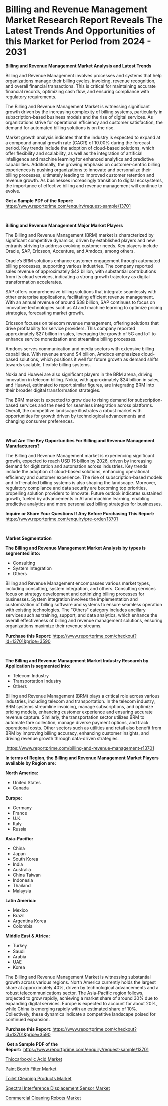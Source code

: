 <p><h1>Billing and Revenue Management Market Research Report Reveals The Latest Trends And Opportunities of this Market for Period from 2024 - 2031</h1></p><p><strong>Billing and Revenue Management Market Analysis and Latest Trends</strong></p>
<p><p>Billing and Revenue Management involves processes and systems that help organizations manage their billing cycles, invoicing, revenue recognition, and overall financial transactions. This is critical for maintaining accurate financial records, optimizing cash flow, and ensuring compliance with regulatory requirements. </p><p>The Billing and Revenue Management Market is witnessing significant growth driven by the increasing complexity of billing systems, particularly in subscription-based business models and the rise of digital services. As organizations strive for operational efficiency and customer satisfaction, the demand for automated billing solutions is on the rise. </p><p>Market growth analysis indicates that the industry is expected to expand at a compound annual growth rate (CAGR) of 10.00% during the forecast period. Key trends include the adoption of cloud-based solutions, which offer flexibility and scalability, as well as the integration of artificial intelligence and machine learning for enhanced analytics and predictive capabilities. Additionally, the growing emphasis on customer-centric billing experiences is pushing organizations to innovate and personalize their billing processes, ultimately leading to improved customer retention and revenue growth. As businesses increasingly transition to digital ecosystems, the importance of effective billing and revenue management will continue to evolve.</p></p>
<p><strong>Get a Sample PDF of the Report:&nbsp;</strong> <a href="https://www.reportprime.com/enquiry/request-sample/13701?utm_campaign=1131&utm_medium=2&utm_source=Github&utm_content=ia&utm_term=16112024&utm_id=billing-and-revenue-management">https://www.reportprime.com/enquiry/request-sample/13701</a></p>
<p>&nbsp;</p>
<p><strong>Billing and Revenue Management Major Market Players</strong></p>
<p><p>The Billing and Revenue Management (BRM) market is characterized by significant competitive dynamics, driven by established players and new entrants striving to address evolving customer needs. Key players include Oracle, SAP, Ericsson, Accenture, and Amdocs, among others.</p><p>Oracle’s BRM solutions enhance customer engagement through automated billing processes, supporting various industries. The company reported sales revenue of approximately $42 billion, with substantial contributions from its cloud services, indicating a strong growth trajectory as digital transformation accelerates.</p><p>SAP offers comprehensive billing solutions that integrate seamlessly with other enterprise applications, facilitating efficient revenue management. With an annual revenue of around $38 billion, SAP continues to focus on innovative technologies such as AI and machine learning to optimize pricing strategies, forecasting market growth.</p><p>Ericsson focuses on telecom revenue management, offering solutions that drive profitability for service providers. This company reported approximately $27 billion in sales, leveraging the growth of 5G and IoT to enhance service monetization and streamline billing processes.</p><p>Amdocs serves communication and media sectors with extensive billing capabilities. With revenue around $4 billion, Amdocs emphasizes cloud-based solutions, which positions it well for future growth as demand shifts towards scalable, flexible billing systems.</p><p>Nokia and Huawei are also significant players in the BRM arena, driving innovation in telecom billing. Nokia, with approximately $24 billion in sales, and Huawei, estimated to report similar figures, are integrating BRM into their broader digital transformation strategies.</p><p>The BRM market is expected to grow due to rising demand for subscription-based services and the need for seamless integration across platforms. Overall, the competitive landscape illustrates a robust market with opportunities for growth driven by technological advancements and changing consumer preferences.</p></p>
<p>&nbsp;</p>
<p><strong>What Are The Key Opportunities For Billing and Revenue Management Manufacturers?</strong></p>
<p><p>The Billing and Revenue Management market is experiencing significant growth, expected to reach USD 15 billion by 2026, driven by increasing demand for digitization and automation across industries. Key trends include the adoption of cloud-based solutions, enhancing operational efficiency and customer experience. The rise of subscription-based models and IoT-enabled billing systems is also shaping the landscape. Moreover, regulatory compliance and data security are becoming top priorities, propelling solution providers to innovate. Future outlook indicates sustained growth, fueled by advancements in AI and machine learning, enabling predictive analytics and more personalized billing strategies for businesses.</p></p>
<p><strong>Inquire or Share Your Questions If Any Before Purchasing This Report:</strong> <a href="https://www.reportprime.com/enquiry/pre-order/13701?utm_campaign=1131&utm_medium=2&utm_source=Github&utm_content=ia&utm_term=16112024&utm_id=billing-and-revenue-management">https://www.reportprime.com/enquiry/pre-order/13701</a></p>
<p>&nbsp;</p>
<p><strong>Market Segmentation</strong></p>
<p><strong>The Billing and Revenue Management Market Analysis by types is segmented into:</strong></p>
<p><ul><li>Consulting</li><li>System Integration</li><li>Others</li></ul></p>
<p><p>Billing and Revenue Management encompasses various market types, including consulting, system integration, and others. Consulting services focus on strategy development and optimizing billing processes for businesses. System integration involves the implementation and customization of billing software and systems to ensure seamless operation with existing technologies. The "Others" category includes ancillary services such as training, support, and data analytics, which enhance the overall effectiveness of billing and revenue management solutions, ensuring organizations maximize their revenue streams.</p></p>
<p><strong>Purchase this Report:&nbsp;</strong><a href="https://www.reportprime.com/checkout?id=13701&price=3590&utm_campaign=1131&utm_medium=2&utm_source=Github&utm_content=ia&utm_term=16112024&utm_id=billing-and-revenue-management">https://www.reportprime.com/checkout?id=13701&price=3590</a></p>
<p>&nbsp;</p>
<p><strong>The Billing and Revenue Management Market Industry Research by Application is segmented into:</strong></p>
<p><ul><li>Telecom Industry</li><li>Transportation Industry</li><li>Others</li></ul></p>
<p><p>Billing and Revenue Management (BRM) plays a critical role across various industries, including telecom and transportation. In the telecom industry, BRM systems streamline invoicing, manage subscriptions, and optimize pricing models, enhancing customer experience and ensuring accurate revenue capture. Similarly, the transportation sector utilizes BRM to automate fare collection, manage diverse payment options, and track operational costs. Other sectors such as utilities and retail also benefit from BRM by improving billing accuracy, enhancing customer insights, and driving revenue growth through data-driven strategies.</p></p>
<p><a href="https://www.reportprime.com/billing-and-revenue-management-r13701?utm_campaign=1131&utm_medium=2&utm_source=Github&utm_content=ia&utm_term=16112024&utm_id=billing-and-revenue-management">&nbsp;https://www.reportprime.com/billing-and-revenue-management-r13701</a></p>
<p><strong>In terms of Region, the Billing and Revenue Management Market Players available by Region are:</strong></p>
<p>
    <p> <strong> North America: </strong>
        <ul>
            <li>United States</li>
            <li>Canada</li>
        </ul>
        </p> 
    <p> <strong> Europe: </strong>
        <ul>
            <li>Germany</li>
            <li>France</li>
            <li>U.K.</li>
            <li>Italy</li>
            <li>Russia</li>
        </ul>
        </p> 
    <p> <strong> Asia-Pacific: </strong>
        <ul>
            <li>China</li>
            <li>Japan</li>
            <li>South Korea</li>
            <li>India</li>
            <li>Australia</li>
            <li>China Taiwan</li>
            <li>Indonesia</li>
            <li>Thailand</li>
            <li>Malaysia</li>
        </ul>
        </p> 
    <p> <strong> Latin America: </strong>
        <ul>
            <li>Mexico</li>
            <li>Brazil</li>
            <li>Argentina Korea</li>
            <li>Colombia</li>
        </ul>
        </p> 
    <p> <strong> Middle East & Africa: </strong>
        <ul>
            <li>Turkey</li>
            <li>Saudi</li>
            <li>Arabia</li>
            <li>UAE</li>
            <li>Korea</li>
        </ul>
    </p>
    </p>
<p><p>The Billing and Revenue Management Market is witnessing substantial growth across various regions. North America currently holds the largest share at approximately 40%, driven by technological advancements and a robust telecommunications sector. The Asia-Pacific region follows, projected to grow rapidly, achieving a market share of around 30% due to expanding digital services. Europe is expected to account for about 20%, while China is emerging rapidly with an estimated share of 10%. Collectively, these dynamics indicate a competitive landscape poised for continued expansion.</p></p>
<p><strong>Purchase this Report: </strong><a href="https://www.reportprime.com/checkout?id=13701&price=3590&utm_campaign=1131&utm_medium=2&utm_source=Github&utm_content=ia&utm_term=16112024&utm_id=billing-and-revenue-management">https://www.reportprime.com/checkout?id=13701&price=3590</a></p>
<p>&nbsp;<strong>Get a Sample PDF of the Report:&nbsp;&nbsp;</strong><a href="https://www.reportprime.com/enquiry/request-sample/13701?utm_campaign=1131&utm_medium=2&utm_source=Github&utm_content=ia&utm_term=16112024&utm_id=billing-and-revenue-management">https://www.reportprime.com/enquiry/request-sample/13701</a></p>
<p><strong></strong></p>
<p><p><a href="https://issuu.com/reportprime-2/docs/thiocarboxylic-acid-market-size-203_5fb80c09c7b851?utm_campaign=1131&utm_medium=2&utm_source=Github&utm_content=ia&utm_term=16112024&utm_id=billing-and-revenue-management">Thiocarboxylic Acid Market</a></p><p><a href="https://www.linkedin.com/pulse/global-paint-booth-filter-market-trends-analysis-future-growth-htg8c?utm_campaign=1131&utm_medium=2&utm_source=Github&utm_content=ia&utm_term=16112024&utm_id=billing-and-revenue-management">Paint Booth Filter Market</a></p><p><a href="https://www.linkedin.com/pulse/future-ready-strategic-insights-global-toilet-cleaning-products-dlhyc?utm_campaign=1131&utm_medium=2&utm_source=Github&utm_content=ia&utm_term=16112024&utm_id=billing-and-revenue-management">Toilet Cleaning Products Market</a></p><p><a href="https://issuu.com/reportprime-2/docs/spectral-interference-displacement-_818a6e8dc6b4da?utm_campaign=1131&utm_medium=2&utm_source=Github&utm_content=ia&utm_term=16112024&utm_id=billing-and-revenue-management">Spectral Interference Displacement Sensor Market</a></p><p><a href="https://www.linkedin.com/pulse/emerging-trends-commercial-cleaning-robots-market-detailed-pf1wc?utm_campaign=1131&utm_medium=2&utm_source=Github&utm_content=ia&utm_term=16112024&utm_id=billing-and-revenue-management">Commercial Cleaning Robots Market</a></p></p>